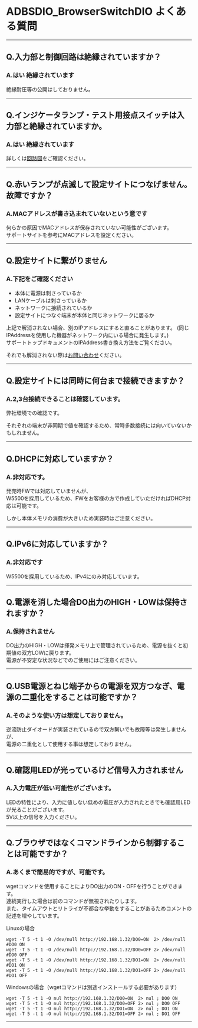 # ADBSDIO_BrowserSwitchDIO よくある質問

---
## Q.入力部と制御回路は絶縁されていますか？

### A.はい 絶縁されています
絶縁耐圧等の公開はしておりません。

---

## Q.インジケータランプ・テスト用接点スイッチは入力部と絶縁されていますか。

### A.はい 絶縁されています

詳しくは[回路図](https://github.com/bit-trade-one/ADBSDIO_BrowserSwitchDIO/blob/master/Schematics/ADBSDIO_SchematicV0.pdf)をご確認ください。  

---

## Q.赤いランプが点滅して設定サイトにつなげません。故障ですか？

### A.MACアドレスが書き込まれていないという意です

何らかの原因でMACアドレスが保存されていない可能性がございます。  
サポートサイトを参考にMACアドレスを設定ください。  

---

## Q.設定サイトに繋がりません

### A.下記をご確認ください

- 本体に電源は刺さっているか
- LANケーブルは刺さっているか
- ネットワークに接続されているか
- 設定サイトにつなぐ端末が本体と同じネットワークに居るか  

上記で解消されない場合、別のIPアドレスにすると直ることがあります。 
(同じIPAddressを使用した機器がネットワーク内にいる場合に発生します。)  
サポートトップドキュメントのIPAddress書き換え方法をご覧ください。  
  
それでも解消されない際は[お問い合わせ](https://bit-trade-one.co.jp/contactus/)ください。  

---

## Q.設定サイトには同時に何台まで接続できますか？

### A.2,3台接続できることは確認しています。

弊社環境での確認です。

それぞれの端末が非同期で値を確認するため、常時多数接続には向いていないかもしれません。

---

## Q.DHCPに対応していますか？

### A.非対応です。

発売時FWでは対応していませんが、  
W5500を採用しているため、FWをお客様の方で作成していただければDHCP対応は可能です。

しかし本体メモリの消費が大きいため実装時はご注意ください。

---

## Q.IPv6に対応していますか？

### A.非対応です

W5500を採用しているため、IPv4にのみ対応しています。  

---
## Q.電源を消した場合DO出力のHIGH・LOWは保持されますか？

### A.保持されません

DO出力のHIGH・LOWは揮発メモリ上で管理されているため、電源を抜くと初期値の双方LOWに戻ります。  
電源が不安定な状況などでのご使用にはご注意ください。  

---

## Q.USB電源とねじ端子からの電源を双方つなぎ、電源の二重化をすることは可能ですか？

### A.そのような使い方は想定しておりません。

逆流防止ダイオードが実装されているので双方繋いでも故障等は発生しませんが、  
電源の二重化として使用する事は想定しておりません。  

---

## Q.確認用LEDが光っているけど信号入力されません

### A.入力電圧が低い可能性がございます。

LEDの特性により、入力に値しない低めの電圧が入力されたときでも確認用LEDが光ることがございます。  
5V以上の信号を入力ください。

---

## Q.ブラウザではなくコマンドラインから制御することは可能ですか？

### A.あくまで簡易的ですが、可能です。

wgetコマンドを使用することによりDO出力のON・OFFを行うことができます。  
連続実行した場合は前のコマンドが無視されたりします。  
また、タイムアウトとリトライが不都合な挙動をすることがあるためコメントの記述を増やしています。  


Linuxの場合  
```
wget -T 5 -t 1 -O /dev/null http://192.168.1.32/DO0=ON  2> /dev/null #DO0 ON
wget -T 5 -t 1 -O /dev/null http://192.168.1.32/DO0=OFF 2> /dev/null #DO0 OFF
wget -T 5 -t 1 -O /dev/null http://192.168.1.32/DO1=ON  2> /dev/null #DO1 ON
wget -T 5 -t 1 -O /dev/null http://192.168.1.32/DO1=OFF 2> /dev/null #DO1 OFF
```
 
Windowsの場合（wgetコマンドは別途インストールする必要があります）  
```
wget -T 5 -t 1 -O nul http://192.168.1.32/DO0=ON  2> nul ; DO0 ON
wget -T 5 -t 1 -O nul http://192.168.1.32/DO0=OFF 2> nul ; DO0 OFF
wget -T 5 -t 1 -O nul http://192.168.1.32/DO1=ON  2> nul ; DO1 ON
wget -T 5 -t 1 -O nul http://192.168.1.32/DO1=OFF 2> nul ; DO1 OFF
```

---
